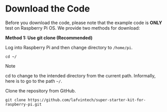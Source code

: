# Download the Code

Before you download the code, please note that the example code is **ONLY** test on Raspberry Pi OS. We provide two methods for download:

**Method 1: Use git clone (Recommended)**

Log into Raspberry Pi and then change directory to `/home/pi`.

```
cd ~/
```

> [!NOTE]
>
> cd to change to the intended directory from the current path. Informally, here is to go to the path `~/`.

Clone the repository from GitHub.

```
git clone https://github.com/lafvintech/super-starter-kit-for-raspberry-pi.git
```

